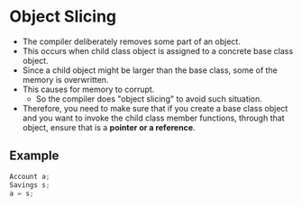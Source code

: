 # Object Slicing
- The compiler deliberately removes some part of an object.
- This occurs when child class object is assigned to a concrete base class object.
- Since a child object might be larger than the base class, some of the memory is overwritten.
- This causes for memory to corrupt.
  -  So the compiler does "object slicing" to avoid such situation.
- Therefore, you need to make sure that if you create a base class object
  and you want to invoke the child class member functions, through that
  object, ensure that is a **pointer or a reference**.

## Example
```cpp
Account a;
Savings s;
a = s;
```
